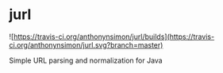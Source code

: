 # jurl
![https://travis-ci.org/anthonynsimon/jurl/builds](https://travis-ci.org/anthonynsimon/jurl.svg?branch=master)  

Simple URL parsing and normalization for Java

